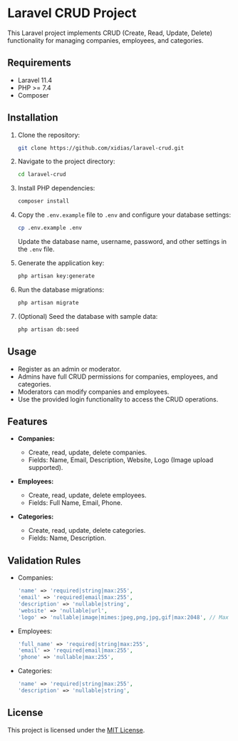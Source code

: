 
# Laravel CRUD Project

This Laravel project implements CRUD (Create, Read, Update, Delete) functionality for managing companies, employees, and categories.

## Requirements

- Laravel 11.4
- PHP >= 7.4
- Composer

## Installation

1. Clone the repository:

   ```bash
   git clone https://github.com/xidias/laravel-crud.git
   ```

2. Navigate to the project directory:

   ```bash
   cd laravel-crud
   ```

3. Install PHP dependencies:

   ```bash
   composer install
   ```

4. Copy the `.env.example` file to `.env` and configure your database settings:

   ```bash
   cp .env.example .env
   ```

   Update the database name, username, password, and other settings in the `.env` file.

5. Generate the application key:

   ```bash
   php artisan key:generate
   ```

6. Run the database migrations:

   ```bash
   php artisan migrate
   ```

7. (Optional) Seed the database with sample data:

   ```bash
   php artisan db:seed
   ```

## Usage

- Register as an admin or moderator.
- Admins have full CRUD permissions for companies, employees, and categories.
- Moderators can modify companies and employees.
- Use the provided login functionality to access the CRUD operations.

## Features

- **Companies:**
  - Create, read, update, delete companies.
  - Fields: Name, Email, Description, Website, Logo (Image upload supported).

- **Employees:**
  - Create, read, update, delete employees.
  - Fields: Full Name, Email, Phone.

- **Categories:**
  - Create, read, update, delete categories.
  - Fields: Name, Description.

## Validation Rules

- Companies:
  ```php
  'name' => 'required|string|max:255',
  'email' => 'required|email|max:255',
  'description' => 'nullable|string',
  'website' => 'nullable|url',
  'logo' => 'nullable|image|mimes:jpeg,png,jpg,gif|max:2048', // Max size 2MB
  ```

- Employees:
  ```php
  'full_name' => 'required|string|max:255',
  'email' => 'required|email|max:255',
  'phone' => 'nullable|max:255',
  ```

- Categories:
  ```php
  'name' => 'required|string|max:255',
  'description' => 'nullable|string',
  ```

## License

This project is licensed under the [MIT License](LICENSE).

